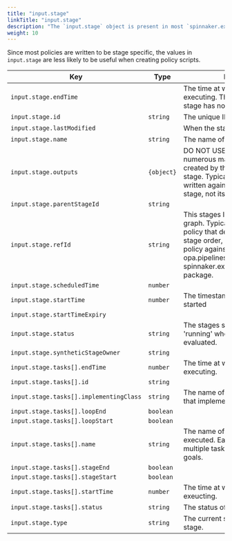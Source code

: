 ```yaml
---
title: "input.stage"
linkTitle: "input.stage"
description: "The `input.stage` object is present in most `spinnaker.execution.stages.before` packages, and contains stage metadata."
weight: 10
---
```


Since most policies are written to be stage specific, the values in `input.stage` are less likely to be useful when creating policy scripts.

| Key                                     | Type       | Description                                                                                               |
| --------------------------------------- | ---------- | --------------------------------------------------------------------------------------------------------- |
| `input.stage.endTime`                   |            | The time at which the stage finished executing. This is blank since the stage has not yet completed.      |
| `input.stage.id`                        | `string`   | The unique ID for the stage.                                                                              |
| `input.stage.lastModified`              |            | When the stage was last modified.                                                                         |
| `input.stage.name`                      | `string`   | The name of the stage.                                                                                    |
| `input.stage.outputs`                   | `{object}` | DO NOT USE. This contains numerous manifests/artifacts created by the execution of the stage. Typically policies should be written against the inputs to the stage, not its outputs. |
| `input.stage.parentStageId`             | `string`   |                                                                                                           |
| `input.stage.refId`                     | `string`   | This stages ID reference in the stage graph. Typically if you are writing a policy that depends on pipeline stage order, it is better to write that policy against either the opa.pipelines bpackage, or the spinnaker.execution.pipelines.before package. |
| `input.stage.scheduledTime`             | `number`   |                                                                                                           |
| `input.stage.startTime`                 | `number`   | The timestamp at which the stage started                                                                  |
| `input.stage.startTimeExpiry`           |            |                                                                                                           |
| `input.stage.status`                    | `string`   | The stages status, this is typically 'running' when this policy is evaluated.                             |
| `input.stage.syntheticStageOwner`       | `string`   |                                                                                                           |
| `input.stage.tasks[].endTime`           | `number`   | The time at which the task finished executing.                                                            |
| `input.stage.tasks[].id`                | `string`   |                                                                                                           |
| `input.stage.tasks[].implementingClass` | `string`   | The name of the spinnaker class that implements this task.                                                |
| `input.stage.tasks[].loopEnd`           | `boolean`  |                                                                                                           |
| `input.stage.tasks[].loopStart`         | `boolean`  |                                                                                                           |
| `input.stage.tasks[].name`              | `string`   | The name of the task being executed. Each stage executes multiple tasks to accomplish its goals.          |
| `input.stage.tasks[].stageEnd`          | `boolean`  |                                                                                                           |
| `input.stage.tasks[].stageStart`        | `boolean`  |                                                                                                           |
| `input.stage.tasks[].startTime`         | `number`   | The time at which the task started exeucting.                                                             |
| `input.stage.tasks[].status`            | `string`   | The status of the task.                                                                                   |
| `input.stage.type`                      | `string`   | The current state of activity of the stage.                                                               |
